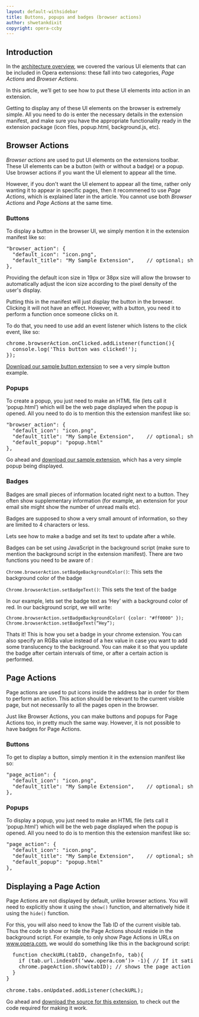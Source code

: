 ```yaml
---
layout: default-withsidebar
title: Buttons, popups and badges (browser actions)
author: shwetankdixit
copyright: opera-ccby
---
```


## Introduction

In the [architecture overview](tut_architecture_overview.html), we covered the various UI elements that can be included in Opera extensions: these fall into two categories, *Page Actions* and *Browser Actions*.

In this article, we’ll get to see how to put these UI elements into action in an extension. 

Getting to display any of these UI elements on the browser is extremely simple. All you need to do is enter the necessary details in the extension manifest, and make sure you have the appropriate functionality ready in the extension package (icon files, popup.html, background.js, etc).

## Browser Actions
*Browser actions* are used to put UI elements on the extensions toolbar. These UI elements can be a button (with or without a badge) or a popup. Use browser actions if you want the UI element to appear all the time. 

However, if you don't want the UI element to appear all the time, rather only wanting it to appear in specific pages, then it recommened to use *Page Actions*, which is explained later in the article. You cannot use both *Browser Actions* and *Page Actions* at the same time. 

### Buttons

To display a button in the browser UI, we simply mention it in the extension manifest like so:

<pre class="prettyprint">"browser_action": {
  "default_icon": "icon.png",
  "default_title": "My Sample Extension",    // optional; shown in tooltip
},</pre>

Providing the default icon size in 19px or 38px size will allow the browser to automatically adjust the icon size according to the pixel density of the user's display.

Putting this in the manifest will just display the button in the browser. Clicking it will not have an effect. However, with a button, you need it to perform a function once someone clicks on it. 

To do that, you need to use add an event listener which listens to the click event, like so:

<pre class="prettyprint">chrome.browserAction.onClicked.addListener(function(){
  console.log('This button was clicked!');
});
</pre>

[Download our sample button extension](samples/BrowserActions-button.nex) to see a very simple button example.

### Popups

To create a popup, you just need to make an HTML file (lets call it ‘popup.html’) which will be the web page displayed when the popup is opened. All you need to do is to mention this the extension manifest like so: 

<pre class="prettyprint">"browser_action": {
  "default_icon": "icon.png",
  "default_title": "My Sample Extension",    // optional; shown in tooltip
  "default_popup": "popup.html"              
},</pre>

Go ahead and [download our sample extension](samples/BrowserActions-Popup.nex), which has a very simple popup being displayed.

### Badges

Badges are small pieces of information located right next to a button. They often show supplementary information (for example, an extension for your email site might show the number of unread mails etc). 

Badges are supposed to show a very small amount of information, so they are limited to 4 characters or less. 

Lets see how to make a badge and set its text to update after a while.

Badges can be set using JavaScript in the background script (make sure to mention the background script in the extension manifest). There are two functions you need to be aware of :

`Chrome.browserAction.setBadgeBackgroundColor()`: This sets the background color of the badge

`Chrome.browserAction.setBadgeText()`: This sets the text of the badge

In our example, lets set the badge text as ‘Hey’ with a background color of red. In our background script, we will write:

`Chrome.browserAction.setBadgeBackgroundColor( {color: "#ff0000" });	Chrome.browserAction.setBadgeText(“Hey”);`

Thats it! This is how you set a badge in your chrome extension. You can also specify an RGBa value instead of a hex value in case you want to add some translucency to the background. You can make it so that you update the badge after certain intervals of time, or after a certain action is performed. 


## Page Actions

Page actions are used to put icons inside the address bar in order for them to perform an action. This action should be relevant to the current visible page, but not necessarily to all the pages open in the browser.

Just like Browser Actions, you can make buttons and popups for Page Actions too, in pretty much the same way. However, it is not possible to have badges for Page Actions. 

### Buttons

To get to display a button, simply mention it in the extension manifest like so:

<pre class="prettyprint">"page_action": {
  "default_icon": "icon.png",
  "default_title": "My Sample Extension",    // optional; shown in tooltip
},</pre>
 
### Popups

To display a popup, you just need to make an HTML file (lets call it ‘popup.html’) which will be the web page displayed when the popup is opened. All you need to do is to mention this the extension manifest like so: 

<pre class="prettyprint">"page_action": {
  "default_icon": "icon.png",
  "default_title": "My Sample Extension",    // optional; shown in tooltip
  "default_popup": "popup.html"              
},</pre>

## Displaying a Page Action

Page Actions are not displayed by default, unlike browser actions. You will need to explicitly show it using the `show()` function, and alternatively hide it using the `hide()` function. 

For this, you will also need to know the Tab ID of the current visible tab. Thus the code to show or hide the Page Actions should reside in the background script. For example, to only show Page Actions in URLs on www.opera.com, we would do something like this in the background script:

<pre class="prettyprint">  function checkURL(tabID, changeInfo, tab){
    if (tab.url.indexOf(‘www.opera.com’)> -1){ // If it satisfies the criteria (the URL containing ‘www.opera.com’)
    chrome.pageAction.show(tabID); // shows the page action
  }
}

chrome.tabs.onUpdated.addListener(checkURL);</pre>

Go ahead and [download the source for this extension](samples/PageActions.nex), to check out the code required for making it work.